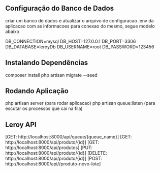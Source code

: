 
## Configuração do Banco de Dados

criar um banco de dados e atualizar o arquivo de configuracao .env da aplicacao com 
as informacoes para conexao do mesmo, segue modelo abaixo

DB_CONNECTION=mysql
DB_HOST=127.0.0.1
DB_PORT=3306
DB_DATABASE=leroyDb
DB_USERNAME=root
DB_PASSWORD=123456

## Instalando Dependências

composer install
php artisan migrate --seed

## Rodando Aplicação

php artisan server (para rodar aplicacao)
php artisan queue:listen (para escutar os processos que cai na fila)


## Leroy API

[GET: http://localhost:8000/api/queue/{queue_name}]
[GET: http://localhost:8000/api/produto/{id}]
[GET: http://localhost:8000/api/produtos]
[PUT: http://localhost:8000/api/produto/{id}]
[DELETE: http://localhost:8000/api/produto/{id}]
[POST: http://localhost:8000/api//produto-novo-lote]